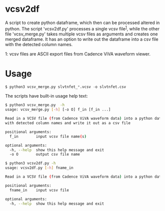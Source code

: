 # vcsv2df

A script to create python dataframe, which then can be processed altered in python. The script 'vcsv2df.py' processes a single vcsv file<sup>[1](#fn1)</sup>, while the other file 'vcsv_merge.py' takes multiple vcsv files as arguments and creates one merged dataframe. It has an option to write out the dataframe into a csv file with the detected column names.

<a name="fn1">1</a>: vcsv files are ASCII export files from Cadence ViVA waveform viewer.

# Usage
```python
$ python3 vcsv_merge.py slvtnfet_*.vcsv -o slvtnfet.csv
```

The scripts have built-in usage help text:
```bash
$ python3 vcsv_merge.py  -h
usage: vcsv_merge.py [-h] [-o O] f_in [f_in ...]

Read in a VCSV file (from Cadence ViVA waveform data) into a python dataframe
with detected column names and write it out as a csv file

positional arguments:
  f_in        input vcsv file name(s)

optional arguments:
  -h, --help  show this help message and exit
  -o O        output csv file name

$ python3 vcsv2df.py -h
usage: vcsv2df.py [-h] fname_in

Read in a VCSV file (from Cadence ViVA waveform data) into a python dataframe

positional arguments:
  fname_in    input vcsv file

optional arguments:
  -h, --help  show this help message and exit
```
